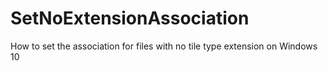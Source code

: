 # SetNoExtensionAssociation
How to set the association for files with no tile type extension on Windows 10
